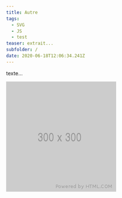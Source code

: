```yaml
---
title: Autre
tags:
  - SVG
  - JS
  - test
teaser: extrait...
subfolder: /
date: 2020-06-18T12:06:34.241Z
---
```

texte...

![](300x300.png)